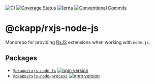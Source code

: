 ![CI][ci-badge]
[![Coverage Status][coveralls-badge]][coveralls-url]
[![lerna][lerna-badge]][lerna-url]
[![Conventional Commits][conventional-commits-badge]][conventional-commits-url]

# @ckapp/rxjs-node-js

Monorepo for providing [RxJS](https://www.npmjs.com/package/rxjs) extensions when working with `node.js`.

## Packages

- [`@ckapp/rxjs-node-fs`][rxjs-node-fs-readme] [![npm version][rxjs-node-fs-npm-badge]][rxjs-node-fs-npm-url]
- [`@ckapp/rxjs-node-process`][rxjs-node-process-readme] [![npm version][rxjs-node-process-npm-badge]][rxjs-node-process-npm-url]

[ci-badge]: https://github.com/ckapps/rxjs-node-js/workflows/CI/badge.svg
[coveralls-badge]: https://coveralls.io/repos/github/ckapps/rxjs-node-js/badge.svg?branch=master
[coveralls-url]: https://coveralls.io/github/ckapps/rxjs-node-js?branch=master
[conventional-commits-badge]: https://img.shields.io/badge/Conventional%20Commits-1.0.0-yellow.svg
[conventional-commits-url]: https://conventionalcommits.org/
[lerna-badge]: https://img.shields.io/badge/maintained%20with-lerna-cc00ff.svg
[lerna-url]: https://lerna.js.org/
[rxjs-node-fs-npm-badge]: https://badge.fury.io/js/%40ckapp%2Frxjs-node-fs.svg
[rxjs-node-fs-npm-url]: https://www.npmjs.com/@ckapp/rxjs-node-fs
[rxjs-node-fs-readme]: ./packages/fs/README.md
[rxjs-node-process-npm-badge]: https://badge.fury.io/js/%40ckapp%2Frxjs-node-process.svg
[rxjs-node-process-npm-url]: https://www.npmjs.com/@ckapp/rxjs-node-process
[rxjs-node-process-readme]: ./packages/process/README.md
